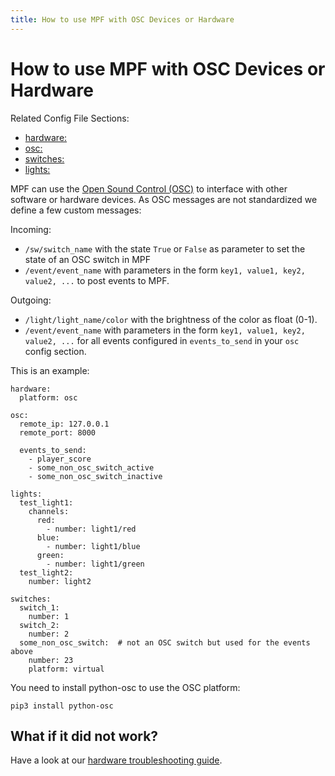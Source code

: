 ```yaml
---
title: How to use MPF with OSC Devices or Hardware
---
```


# How to use MPF with OSC Devices or Hardware


Related Config File Sections:

* [hardware:](../config/hardware.md)
* [osc:](../config/osc.md)
* [switches:](../config/switches.md)
* [lights:](../config/lights.md)

MPF can use the [Open Sound Control
(OSC)](https://en.wikipedia.org/wiki/Open_Sound_Control) to interface
with other software or hardware devices. As OSC messages are not
standardized we define a few custom messages:

Incoming:

* `/sw/switch_name` with the state `True` or `False` as parameter to
    set the state of an OSC switch in MPF
* `/event/event_name` with parameters in the form
    `key1, value1, key2, value2, ...` to post events to MPF.

Outgoing:

* `/light/light_name/color` with the brightness of the color as float
    (0-1).
* `/event/event_name` with parameters in the form
    `key1, value1, key2, value2, ...` for all events configured in
    `events_to_send` in your `osc` config section.

This is an example:

``` mpf-config
hardware:
  platform: osc

osc:
  remote_ip: 127.0.0.1
  remote_port: 8000

  events_to_send:
    - player_score
    - some_non_osc_switch_active
    - some_non_osc_switch_inactive

lights:
  test_light1:
    channels:
      red:
        - number: light1/red
      blue:
        - number: light1/blue
      green:
        - number: light1/green
  test_light2:
    number: light2

switches:
  switch_1:
    number: 1
  switch_2:
    number: 2
  some_non_osc_switch:  # not an OSC switch but used for the events above
    number: 23
    platform: virtual
```

You need to install python-osc to use the OSC platform:

``` doscon
pip3 install python-osc
```

## What if it did not work?

Have a look at our
[hardware troubleshooting guide](troubleshooting_hardware.md).
